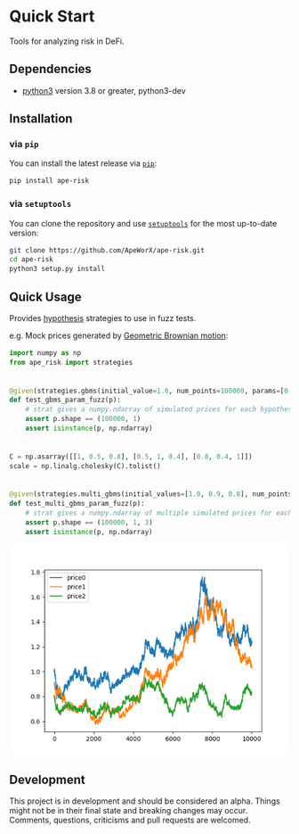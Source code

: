 # Quick Start

Tools for analyzing risk in DeFi.

## Dependencies

* [python3](https://www.python.org/downloads) version 3.8 or greater, python3-dev

## Installation

### via `pip`

You can install the latest release via [`pip`](https://pypi.org/project/pip/):

```bash
pip install ape-risk
```

### via `setuptools`

You can clone the repository and use [`setuptools`](https://github.com/pypa/setuptools) for the most up-to-date version:

```bash
git clone https://github.com/ApeWorX/ape-risk.git
cd ape-risk
python3 setup.py install
```

## Quick Usage

Provides [hypothesis](https://github.com/HypothesisWorks/hypothesis) strategies to use in fuzz tests.

e.g. Mock prices generated by [Geometric Brownian motion](https://en.wikipedia.org/wiki/Geometric_Brownian_motion):

```python
import numpy as np
from ape_risk import strategies


@given(strategies.gbms(initial_value=1.0, num_points=100000, params=[0, 0.005]))
def test_gbms_param_fuzz(p):
    # strat gives a numpy.ndarray of simulated prices for each hypothesis run
    assert p.shape == (100000, 1)
    assert isinstance(p, np.ndarray)


C = np.asarray([[1, 0.5, 0.8], [0.5, 1, 0.4], [0.8, 0.4, 1]])
scale = np.linalg.cholesky(C).tolist()


@given(strategies.multi_gbms(initial_values=[1.0, 0.9, 0.8], num_points=100000, num_rvs=3, params=[0, 0.005], scale=scale, shift=[0, 0, 0]))
def test_multi_gbms_param_fuzz(p):
    # strat gives a numpy.ndarray of multiple simulated prices for each hypothesis run
    assert p.shape == (100000, 1, 3)
    assert isinstance(p, np.ndarray)
```

![](notebook/multi_example.png)

## Development

This project is in development and should be considered an alpha.
Things might not be in their final state and breaking changes may occur.
Comments, questions, criticisms and pull requests are welcomed.
